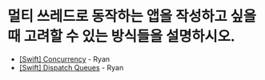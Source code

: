 # 멀티 쓰레드로 동작하는 앱을 작성하고 싶을 때 고려할 수 있는 방식들을 설명하시오.
- [[Swift] Concurrency](https://velog.io/@ryan-son/Swift-Concurrency) - Ryan
- [[Swift] Dispatch Queues](https://velog.io/@ryan-son/Swift-Dispatch-Queues) - Ryan